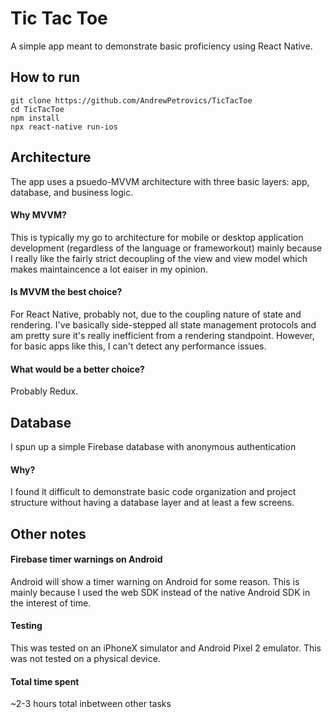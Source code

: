 # Tic Tac Toe
A simple app meant to demonstrate basic proficiency using React Native.

## How to run
```
git clone https://github.com/AndrewPetrovics/TicTacToe
cd TicTacToe
npm install
npx react-native run-ios 
```

## Architecture
The app uses a psuedo-MVVM architecture with three basic layers: app, database, and business logic.

#### Why MVVM?
This is typically my go to architecture for mobile or desktop application development (regardless of the language or frameworkout) mainly because I really like the fairly strict decoupling of the view and view model which makes maintaincence a lot eaiser in my opinion.

#### Is MVVM the best choice?
For React Native, probably not, due to the coupling nature of state and rendering. I've basically side-stepped all state management protocols and am pretty sure it's really inefficient from a rendering standpoint. However, for basic apps like this, I can't detect any performance issues.

#### What would be a better choice?
Probably Redux.


## Database
I spun up a simple Firebase database with anonymous authentication

#### Why?
I found it difficult to demonstrate basic code organization and project structure without having a database layer and at least a few screens.


## Other notes

#### Firebase timer warnings on Android
Android will show a timer warning on Android for some reason. This is mainly because I used the web SDK instead of the native Android SDK in the interest of time.

#### Testing
This was tested on an iPhoneX simulator and Android Pixel 2 emulator. This was not tested on a physical device.

#### Total time spent
~2-3 hours total inbetween other tasks
